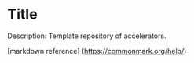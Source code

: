 # Title
Description: Template repository of accelerators.



[markdown reference] (https://commonmark.org/help/)
